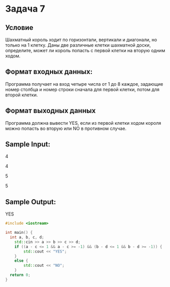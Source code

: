 # Задача 7

## Условие

Шахматный король ходит по горизонтали, вертикали и диагонали, но только на 1 клетку. Даны две различные клетки шахматной доски, определите, может ли король попасть с первой клетки на вторую одним ходом.

## Формат входных данных:

Программа получает на вход четыре числа от 1 до 8 каждое, задающие номер столбца и номер строки сначала для первой клетки, потом для второй клетки.

## Формат выходных данных

Программа должна вывести YES, если из первой клетки ходом короля можно попасть во вторую или NO в противном случае.

## Sample Input:

4

4

5

5

## Sample Output:

YES

``` cpp
#include <iostream>

int main() {
  int a, b, c, d;
    std::cin >> a >> b >> c >> d;
    if ((a - c <= 1 && a - c >= -1) && (b - d <= 1 && b - d >= -1)) {
        std::cout << "YES";
    }
    else {
        std::cout << "NO";
    }
  return 0;
}
```
